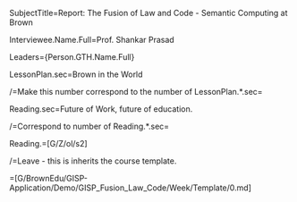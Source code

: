 SubjectTitle=Report: The Fusion of Law and Code - Semantic Computing at Brown

Interviewee.Name.Full=Prof. Shankar Prasad

Leaders={Person.GTH.Name.Full}


LessonPlan.sec=Brown in the World

/=Make this number correspond to the number of LessonPlan.*.sec=


Reading.sec=Future of Work, future of education.

/=Correspond to number of Reading.*.sec=

Reading.=[G/Z/ol/s2]

/=Leave - this is inherits the course template.

=[G/BrownEdu/GISP-Application/Demo/GISP_Fusion_Law_Code/Week/Template/0.md]
